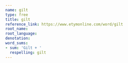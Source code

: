 ```yaml
---
name: gilt
type: free
title: gilt
reference_link: https://www.etymonline.com/word/gilt
root_name: 
root_language: 
denotation: 
word_sums:
- sum: 'Gilt + '
  respelling: gilt
---
```

